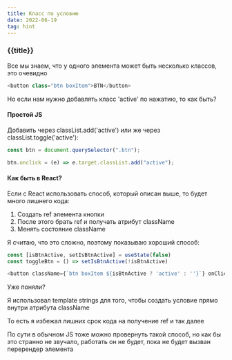 ```yaml
---
title: Класс по условию
date: 2022-06-19
tag: hint
---
```


### {{title}}

Все мы знаем, что у одного элемента может быть несколько классов, это очевидно

```js
<button class="btn boxItem">BTN</button>
```

Но если нам нужно добавлять класс 'active' по нажатию, то как быть?

#### Простой JS

Добавить через classList.add('active') или же через classList.toggle('active'):

```js
const btn = document.querySelector(".btn");

btn.onclick = (e) => e.target.classList.add("active");
```

#### Как быть в React?

Если с React использовать способ, который описан выше, то будет много лишнего кода:

1. Создать ref элемента кнопки
2. После этого брать ref и получать атрибут className
3. Менять состояние className

Я считаю, что это сложно, поэтому показываю хороший способ:

```js
const [isBtnActive, setIsBtnActive] = useState(false)
const toggleBtn = () => setIsBtnActive(!isBtnActive)

<button className={`btn boxItem ${isBtnActive ? 'active' : ''}`} onClick=(toggleBtn)}>
```

Уже поняли?

Я использовал template strings для того, чтобы создать условие прямо внутри атрибута className

То есть я избежал лишних срок кода на получение ref и так далее

По сути в обычном JS тоже можно провернуть такой способ, но как бы это странно не звучало, работать он не будет, пока не будет вызван перерендер элемента
